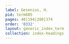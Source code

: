 ```yaml
---
label: Gesenius, H.
pid: term685
pages: 40|194|280|374
order: '0332'
layout: generic_index_term
collection: index-headings
---
```

